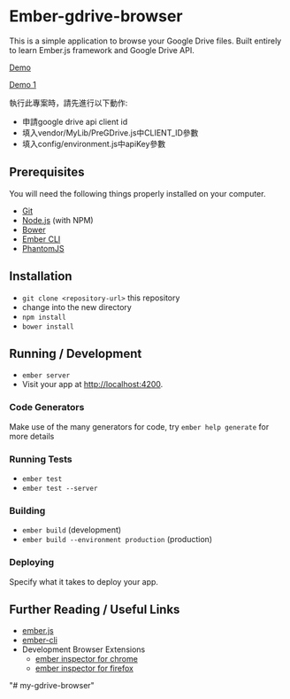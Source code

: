 # Ember-gdrive-browser

This is a simple application to browse your Google Drive files.
Built entirely to learn Ember.js framework and Google Drive API.

[Demo](https://oz-wfb.000webhostapp.com/)

[Demo 1](https://oz0124-demo-suic.pancakeapps.com/my-gdrive-browser/)

執行此專案時，請先進行以下動作:
* 申請google drive api client id
* 填入vendor/MyLib/PreGDrive.js中CLIENT_ID參數
* 填入config/environment.js中apiKey參數

## Prerequisites

You will need the following things properly installed on your computer.

* [Git](http://git-scm.com/)
* [Node.js](http://nodejs.org/) (with NPM)
* [Bower](http://bower.io/)
* [Ember CLI](http://www.ember-cli.com/)
* [PhantomJS](http://phantomjs.org/)

## Installation

* `git clone <repository-url>` this repository
* change into the new directory
* `npm install`
* `bower install`

## Running / Development

* `ember server`
* Visit your app at [http://localhost:4200](http://localhost:4200).

### Code Generators

Make use of the many generators for code, try `ember help generate` for more details

### Running Tests

* `ember test`
* `ember test --server`

### Building

* `ember build` (development)
* `ember build --environment production` (production)

### Deploying

Specify what it takes to deploy your app.

## Further Reading / Useful Links

* [ember.js](http://emberjs.com/)
* [ember-cli](http://www.ember-cli.com/)
* Development Browser Extensions
  * [ember inspector for chrome](https://chrome.google.com/webstore/detail/ember-inspector/bmdblncegkenkacieihfhpjfppoconhi)
  * [ember inspector for firefox](https://addons.mozilla.org/en-US/firefox/addon/ember-inspector/)

"# my-gdrive-browser" 
